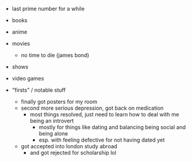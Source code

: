 - last prime number for a while

- books

- anime

- movies
  - no time to die (james bond)
  
- shows
  
- video games

- "firsts" / notable stuff
  - finally got posters for my room
  - second more serious depression, got back on medication
    - most things resolved, just need to learn how to deal with me being an introvert
      - mostly for things like dating and balancing being social and being alone
      - esp. with feeling defective for not having dated yet
  - got accepted into london study abroad
    - and got rejected for scholarship lol

